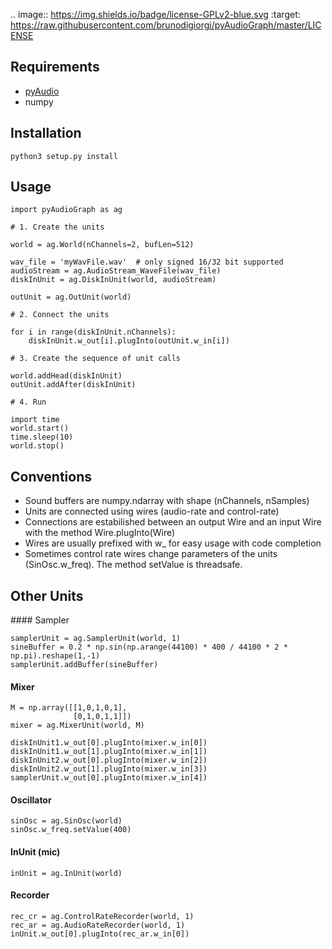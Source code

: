 .. image:: https://img.shields.io/badge/license-GPLv2-blue.svg
	:target: https://raw.githubusercontent.com/brunodigiorgi/pyAudioGraph/master/LICENSE

Requirements
------------

* [pyAudio](http://people.csail.mit.edu/hubert/pyaudio/)
* numpy

Installation
------------

	python3 setup.py install

Usage
-----
	
	import pyAudioGraph as ag

	# 1. Create the units

	world = ag.World(nChannels=2, bufLen=512)
	
	wav_file = 'myWavFile.wav'  # only signed 16/32 bit supported
	audioStream = ag.AudioStream_WaveFile(wav_file)
	diskInUnit = ag.DiskInUnit(world, audioStream)

	outUnit = ag.OutUnit(world)

	# 2. Connect the units
	
	for i in range(diskInUnit.nChannels):
		diskInUnit.w_out[i].plugInto(outUnit.w_in[i])

	# 3. Create the sequence of unit calls

	world.addHead(diskInUnit)
	outUnit.addAfter(diskInUnit)

	# 4. Run 

	import time
	world.start()
	time.sleep(10)
	world.stop()

Conventions
-----------

* Sound buffers are numpy.ndarray with shape (nChannels, nSamples)
* Units are connected using wires (audio-rate and control-rate)
* Connections are estabilished between an output Wire and an input Wire with the method Wire.plugInto(Wire)
* Wires are usually prefixed with w_ for easy usage with code completion
* Sometimes control rate wires change parameters of the units (SinOsc.w_freq). The method setValue is threadsafe.

Other Units
-----------

#### Sampler

	samplerUnit = ag.SamplerUnit(world, 1)
	sineBuffer = 0.2 * np.sin(np.arange(44100) * 400 / 44100 * 2 * np.pi).reshape(1,-1)
	samplerUnit.addBuffer(sineBuffer)

#### Mixer

	M = np.array([[1,0,1,0,1],
				  [0,1,0,1,1]]) 
	mixer = ag.MixerUnit(world, M)

	diskInUnit1.w_out[0].plugInto(mixer.w_in[0])
	diskInUnit1.w_out[1].plugInto(mixer.w_in[1])
	diskInUnit2.w_out[0].plugInto(mixer.w_in[2])
	diskInUnit2.w_out[1].plugInto(mixer.w_in[3])
	samplerUnit.w_out[0].plugInto(mixer.w_in[4])

#### Oscillator
	
	sinOsc = ag.SinOsc(world)
	sinOsc.w_freq.setValue(400)

#### InUnit (mic)

	inUnit = ag.InUnit(world)

#### Recorder

	rec_cr = ag.ControlRateRecorder(world, 1)
	rec_ar = ag.AudioRateRecorder(world, 1)
	inUnit.w_out[0].plugInto(rec_ar.w_in[0])


